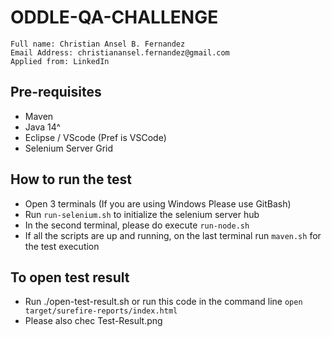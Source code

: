 # ODDLE-QA-CHALLENGE

```
Full name: Christian Ansel B. Fernandez
Email Address: christianansel.fernandez@gmail.com
Applied from: LinkedIn
```

## Pre-requisites

* Maven
* Java 14^
* Eclipse / VScode (Pref is VSCode)
* Selenium Server Grid

## How to run the test

* Open 3 terminals (If you are using Windows Please use GitBash)
* Run ```run-selenium.sh``` to initialize the selenium server hub
* In the second terminal, please do execute ```run-node.sh```
* If all the scripts are up and running, on the last terminal run ```maven.sh``` for the test execution


## To open test result

* Run ./open-test-result.sh or run this code in the command line ```open target/surefire-reports/index.html```
* Please also chec Test-Result.png

